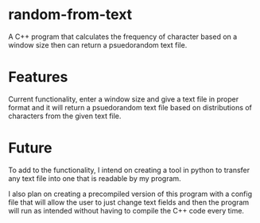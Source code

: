 # random-from-text
A C++ program that calculates the frequency of character based on a window size then can return a psuedorandom text file.

# Features
Current functionality, enter a window size and give a text file in proper format and it will return a psuedorandom text file based
on distributions of characters from the given text file.

# Future
To add to the functionality, I intend on creating a tool in python to transfer any text file into one that is readable by my 
program.

I also plan on creating a precompiled version of this program with a config file that will allow the user to just change text fields
and then the program will run as intended without having to compile the C++ code every time.
